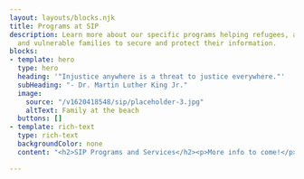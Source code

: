 ```yaml
---
layout: layouts/blocks.njk
title: Programs at SIP
description: Learn more about our specific programs helping refugees, asylum-seekers,
  and vulnerable families to secure and protect their information.
blocks:
- template: hero
  type: hero
  heading: '"Injustice anywhere is a threat to justice everywhere."'
  subHeading: "- Dr. Martin Luther King Jr."
  image:
    source: "/v1620418548/sip/placeholder-3.jpg"
    altText: Family at the beach
  buttons: []
- template: rich-text
  type: rich-text
  backgroundColor: none
  content: "<h2>SIP Programs and Services</h2><p>More info to come!</p>"

---
```

